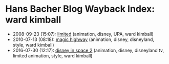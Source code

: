# Hans Bacher Blog Wayback Index: ward kimball

* 2008-09-23 (15:07): [limited](https://web.archive.org/web/https://one1more2time3.wordpress.com/2008/09/23/limited/) (animation, disney, UPA, ward kimball)
* 2010-07-13 (08:18): [magic highway](https://web.archive.org/web/https://one1more2time3.wordpress.com/2010/07/13/magic-highway/) (animation, disney, disneyland, style, ward kimball)
* 2016-07-30 (12:17): [disney in space 2](https://web.archive.org/web/https://one1more2time3.wordpress.com/2016/07/30/disney-in-space-2-2/) (animation, disney, disneyland tv, limited animation, style, ward kimball)
